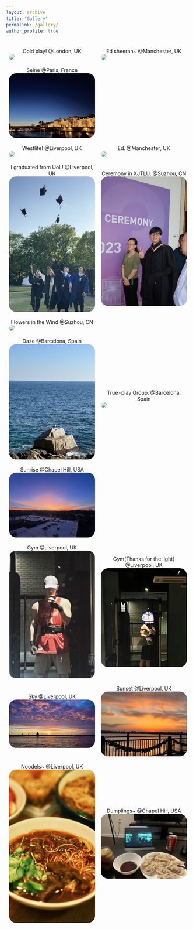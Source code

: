 ```yaml
---
layout: archive
title: "Gallery"
permalink: /gallery/
author_profile: true
---
```


<table style="width:100%;border:0px;border-spacing:0px;border-collapse:separate;margin-right:0;margin-left:0;font-size:1.0em;">

 <tr>
    <td style="padding:8px;width:50%;vertical-align:middle;horizontal-align:middle;border:none;">
    <center>Cold play!  @London, UK</center>
      <a href="/images/coldplay.jpg">
      <img src='/images/coldplay.jpg' style="border-radius:20px;">
      </a>
    </td>
    <td style="padding:8px;width:50%;vertical-align:middle;horizontal-align:middle;border:none;">
    <center>Ed sheeran~ @Manchester, UK</center>
      <a href="/images/Ed.jpg">
      <img src='/images/Ed.jpg' style="border-radius:20px;">
      </a>
    </td>
  </tr>  

<tr>
    <td style="padding:8px;width:50%;vertical-align:middle;horizontal-align:middle;border:none;">
    <center>Seine  @Paris, France</center>
      <a href="/images/Paris.jpg">
      <img src='/images/Paris.jpg' style="border-radius:20px;">
      </a>
    </td>
    
  </tr>  
  <tr>
    <td style="padding:8px;width:50%;vertical-align:middle;horizontal-align:middle;border:none;">
    <center>Westlife! @Liverpool, UK</center>
      <a href="/images/westlife.jpg">
      <img src='/images/westlife.jpg' style="border-radius:20px;">
      </a>
    </td>
    <td style="padding:8px;width:50%;vertical-align:middle;horizontal-align:middle;border:none;">
    <center>Ed. @Manchester, UK</center>
      <a href="/images/Ed.jpg">
      <img src='/images/Ed.jpg' style="border-radius:20px;">
      </a>
    </td>
  </tr>  

  <tr>
    <td style="padding:8px;width:50%;vertical-align:middle;horizontal-align:middle;border:none;">
    <center>I graduated from UoL! @Liverpool, UK</center>
      <a href="/images/grad.jpg">
      <img src='/images/grad.jpg' style="border-radius:20px;">
      </a>
    </td>
    <td style="padding:8px;width:50%;vertical-align:middle;horizontal-align:middle;border:none;">
    <center>Ceremony in XJTLU. @Suzhou, CN</center>
      <a href="/images/graduatexjtlu.jpg">
      <img src='/images/graduatexjtlu.jpg' style="border-radius:20px;">
      </a>
    </td>
  </tr>  
<tr>
    <td style="padding:8px;width:50%;vertical-align:middle;horizontal-align:middle;border:none;">
    <center>Flowers in the Wind @Suzhou, CN</center>
      <a href="/images/flower.jpg">
      <img src='/images/flower.jpg' style="border-radius:20px;">
      </a>
    </td>
    
  </tr>  
<tr>
    <td style="padding:8px;width:50%;vertical-align:middle;horizontal-align:middle;border:none;">
    <center>Daze @Barcelona, Spain</center>
      <a href="/images/spain.jpg">
      <img src='/images/spain.jpg' style="border-radius:20px;">
      </a>
    </td>
    <td style="padding:8px;width:50%;vertical-align:middle;horizontal-align:middle;border:none;">
    <center>True-play Group. @Barcelona, Spain</center>
      <a href="/images/spainwf.jpg">
      <img src='/images/spainwf.jpg' style="border-radius:20px;">
      </a>
    </td>
  </tr>  

<tr>
    <td style="padding:8px;width:50%;vertical-align:middle;horizontal-align:middle;border:none;">
    <center>Sunrise @Chapel Hill, USA</center>
      <a href="/images/sunrise.jpg">
      <img src='/images/sunrise.jpg' style="border-radius:20px;">
      </a>
    </td>
    
  </tr>  

<tr>
    <td style="padding:8px;width:50%;vertical-align:middle;horizontal-align:middle;border:none;">
    <center>Gym @Liverpool, UK</center>
      <a href="/images/gym1.jpg">
      <img src='/images/gym1.jpg' style="border-radius:20px;">
      </a>
    </td>
    <td style="padding:8px;width:50%;vertical-align:middle;horizontal-align:middle;border:none;">
    <center>Gym(Thanks for the light) @Liverpool, UK</center>
      <a href="/images/gym2.jpg">
      <img src='/images/gym2.jpg' style="border-radius:20px;">
      </a>
    </td>
  </tr>  

<tr>
    <td style="padding:8px;width:50%;vertical-align:middle;horizontal-align:middle;border:none;">
    <center>Sky @Liverpool, UK</center>
      <a href="/images/sunset1.jpg">
      <img src='/images/sunset1.jpg' style="border-radius:20px;">
      </a>
    </td>
    <td style="padding:8px;width:50%;vertical-align:middle;horizontal-align:middle;border:none;">
    <center>Sunset @Liverpool, UK</center>
      <a href="/images/sunset2.jpg">
      <img src='/images/sunset2.jpg' style="border-radius:20px;">
      </a>
    </td>
  </tr>  

  <tr>
    <td style="padding:8px;width:50%;vertical-align:middle;horizontal-align:middle;border:none;">
    <center>Noodels~ @Liverpool, UK</center>
      <a href="/images/noodel.jpg">
      <img src='/images/noodel.jpg' style="border-radius:20px;">
      </a>
    </td>
    <td style="padding:8px;width:50%;vertical-align:middle;horizontal-align:middle;border:none;">
    <center>Dumplings~ @Chapel Hill, USA</center>
      <a href="/images/dum.jpg">
      <img src='/images/dum.jpg' style="border-radius:20px;">
      </a>
    </td>
  </tr>  

</table>